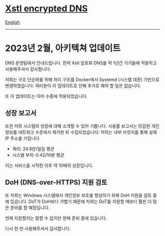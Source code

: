 # [Xstl encrypted DNS](/)

[English](/202304-arch-update.md)

---

# 2023년 2월, 아키텍쳐 업데이트

DNS 운영팀에서 안내드립니다.
먼저 Xstl 암호화 DNS를 약 1년간 기기들에 적용하고 사용해주셔서 감사합니다.

저희는 구조 단순화를 위해 처리 구조를 Docker에서 Systemd (시스템 데몬) 기반으로 변경하였습니다.
여러분이 이 업데이트로 인해 추가로 해야 할 일은 없습니다.

또 이 업데이트는 이미 수중에 적용되었습니다.

## 성장 보고서

또한 저희 시스템의 성장에 대해 소개할 수 있어 기쁩니다.
사용률 보고서는 민감한 개인정보를 네트워크 수준에서 제거한 뒤 수집되었습니다: 저희는 내부 브릿지를 통해 실제 IP 주소를 가립니다.

- 쿼리: 24.8만/일일 평균
- 시스템 부하: 0.42/10분 평균

이는 서비스를 시작한 이후 약 10배의 성장입니다.

## DoH (DNS-over-HTTPS) 지원 검토

또 저희는 Windows 시스템에서 개인정보 보호를 향상하기 위해 DoH 지원을 검토 중에 있습니다.
DoT가 DoH보다 가볍기 때문에 저희는 DoT를 지원할 때보다 훨씬 더 많은 준비를 할 예정입니다.

언제 지원할지는 말할 수 없지만 현재 준비 중에 있습니다.

다시 한 번 사용해주셔서 감사합니다.

